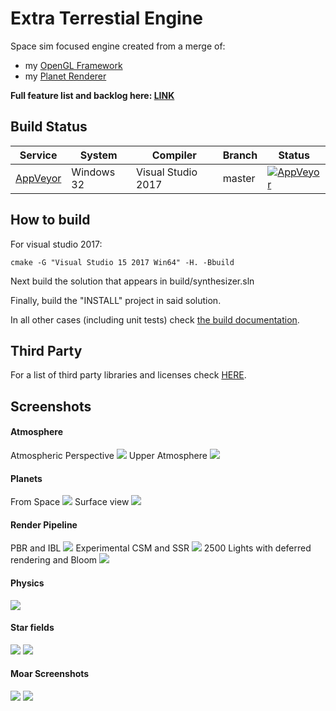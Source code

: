 # Extra Terrestial Engine

Space sim focused engine created from a merge of:
 * my [OpenGL Framework](https://github.com/Illation/GLFramework)
 * my [Planet Renderer](https://github.com/Illation/PlanetRenderer)
 
__Full feature list and backlog here: [LINK](doc/features.md)__

## Build Status

| Service | System | Compiler | Branch | Status |
| ------- | ------ | -------- | ------ | ------ |
| [AppVeyor](https://ci.appveyor.com/project/Illation/etengine)| Windows 32 | Visual Studio 2017 | master | [![AppVeyor](https://ci.appveyor.com/api/projects/status/jsr44exh2l0y5gs6/branch/master?svg=true)](https://ci.appveyor.com/project/Illation/etengine)

## How to build

For visual studio 2017:

    cmake -G "Visual Studio 15 2017 Win64" -H. -Bbuild

Next build the solution that appears in build/synthesizer.sln

Finally, build the "INSTALL" project in said solution.

In all other cases (including unit tests) check [the build documentation](doc/building.md).

 
## Third Party

For a list of third party libraries and licenses check [HERE](doc/third_party.md).

## Screenshots

#### Atmosphere
Atmospheric Perspective
![](./screenshots/GroundAtmosphere.jpg)
Upper Atmosphere
![](./screenshots/UpperAtmosphere.jpg)
#### Planets
From Space
![](./screenshots/FamiliarView.jpg)
Surface view
![](./screenshots/Surface.jpg)
#### Render Pipeline
PBR and IBL
![](./screenshots/PBR.jpg)
Experimental CSM and SSR
![](./screenshots/Lighting.jpg)
2500 Lights with deferred rendering and Bloom
![](./screenshots/DeferredBloom.jpg)
#### Physics
![](./screenshots/BulletPhysics.jpg)
#### Star fields
![](./screenshots/MoarStars.jpg)
![](./screenshots/Stars.jpg)
#### Moar Screenshots
![](./screenshots/Crescent.jpg)
![](./screenshots/FromSpace.jpg)
